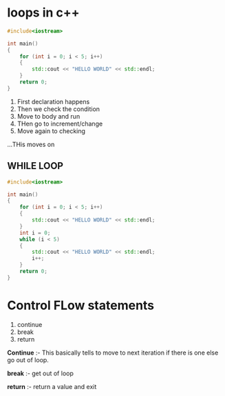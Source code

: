 # loops in c++

```c++
#include<iostream>

int main()
{
	for (int i = 0; i < 5; i++)
	{
		std::cout << "HELLO WORLD" << std::endl;
	}
	return 0;
}
```

1. First declaration happens
2. Then we check the condition
3. Move to body and run
4. THen go to increment/change
5. Move again to checking

...THis moves on

## WHILE LOOP

```c++
#include<iostream>

int main()
{
	for (int i = 0; i < 5; i++)
	{
		std::cout << "HELLO WORLD" << std::endl;
	}
	int i = 0;
	while (i < 5)
	{
		std::cout << "HELLO WORLD" << std::endl;
		i++;
	}
	return 0;
}
```

# Control FLow statements

1. continue
2. break
3. return

**Continue** :- This basically tells to move to next iteration if there is one else go out of loop.

**break** :- get out of loop

**return** :- return a value and exit
